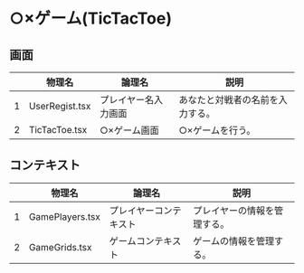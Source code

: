 # ○×ゲーム(TicTacToe)

## 画面


|   | 物理名         | 論理名               | 説明                             |
|---|----------------|----------------------|----------------------------------|
| 1 | UserRegist.tsx | プレイヤー名入力画面 | あなたと対戦者の名前を入力する。 |
| 2 | TicTacToe.tsx  | ○×ゲーム画面         | ○×ゲームを行う。                 |

## コンテキスト

|   | 物理名          | 論理名                 | 説明                         |
|---|-----------------|------------------------|------------------------------|
| 1 | GamePlayers.tsx | プレイヤーコンテキスト | プレイヤーの情報を管理する。 |
| 2 | GameGrids.tsx   | ゲームコンテキスト     | ゲームの情報を管理する。     |
